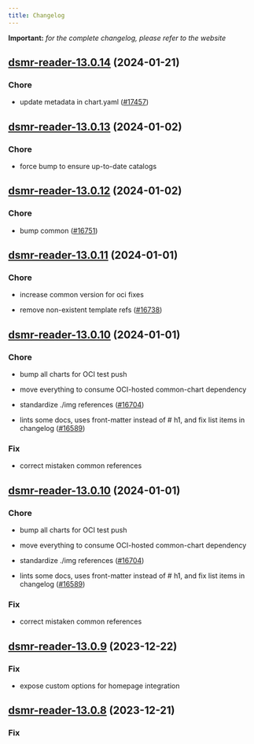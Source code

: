```yaml
---
title: Changelog
---
```


**Important:**
*for the complete changelog, please refer to the website*



## [dsmr-reader-13.0.14](https://github.com/truecharts/charts/compare/dsmr-reader-13.0.13...dsmr-reader-13.0.14) (2024-01-21)

### Chore



- update metadata in chart.yaml ([#17457](https://github.com/truecharts/charts/issues/17457))




## [dsmr-reader-13.0.13](https://github.com/truecharts/charts/compare/dsmr-reader-13.0.12...dsmr-reader-13.0.13) (2024-01-02)

### Chore



- force bump to ensure up-to-date catalogs


## [dsmr-reader-13.0.12](https://github.com/truecharts/charts/compare/dsmr-reader-13.0.11...dsmr-reader-13.0.12) (2024-01-02)

### Chore



- bump common ([#16751](https://github.com/truecharts/charts/issues/16751))


## [dsmr-reader-13.0.11](https://github.com/truecharts/charts/compare/dsmr-reader-13.0.10...dsmr-reader-13.0.11) (2024-01-01)

### Chore



- increase common version for oci fixes

- remove non-existent template refs ([#16738](https://github.com/truecharts/charts/issues/16738))


## [dsmr-reader-13.0.10](https://github.com/truecharts/charts/compare/dsmr-reader-13.0.9...dsmr-reader-13.0.10) (2024-01-01)

### Chore



- bump all charts for OCI test push

- move everything to consume OCI-hosted common-chart dependency

- standardize ./img references ([#16704](https://github.com/truecharts/charts/issues/16704))

- lints some docs, uses front-matter instead of # h1, and fix list items in changelog ([#16589](https://github.com/truecharts/charts/issues/16589))

### Fix



- correct mistaken common references


## [dsmr-reader-13.0.10](https://github.com/truecharts/charts/compare/dsmr-reader-13.0.9...dsmr-reader-13.0.10) (2024-01-01)

### Chore



- bump all charts for OCI test push

- move everything to consume OCI-hosted common-chart dependency

- standardize ./img references ([#16704](https://github.com/truecharts/charts/issues/16704))

- lints some docs, uses front-matter instead of # h1, and fix list items in changelog ([#16589](https://github.com/truecharts/charts/issues/16589))

### Fix



- correct mistaken common references
## [dsmr-reader-13.0.9](https://github.com/truecharts/charts/compare/dsmr-reader-13.0.8...dsmr-reader-13.0.9) (2023-12-22)

### Fix

- expose custom options for homepage integration

## [dsmr-reader-13.0.8](https://github.com/truecharts/charts/compare/dsmr-reader-13.0.7...dsmr-reader-13.0.8) (2023-12-21)

### Fix


